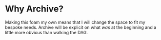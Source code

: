 # Why Archive?

Making this foam my own means that I will change the space to fit my bespoke needs.
Archive will be explicit on what *was* at the beginning and a little more obvious than walking the DAG.